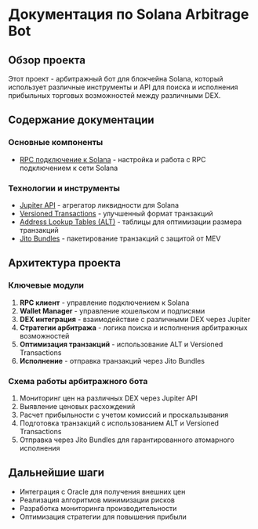 # Документация по Solana Arbitrage Bot

## Обзор проекта
Этот проект - арбитражный бот для блокчейна Solana, который использует различные инструменты и API для поиска и исполнения прибыльных торговых возможностей между различными DEX.

## Содержание документации

### Основные компоненты
- [RPC подключение к Solana](./rpc-setup.md) - настройка и работа с RPC подключением к сети Solana

### Технологии и инструменты
- [Jupiter API](./jupiter/README.md) - агрегатор ликвидности для Solana
- [Versioned Transactions](./versioned-tx/README.md) - улучшенный формат транзакций
- [Address Lookup Tables (ALT)](./alt/README.md) - таблицы для оптимизации размера транзакций
- [Jito Bundles](./jito/README.md) - пакетирование транзакций с защитой от MEV

## Архитектура проекта

### Ключевые модули
1. **RPC клиент** - управление подключением к Solana
2. **Wallet Manager** - управление кошельком и подписями
3. **DEX интеграция** - взаимодействие с различными DEX через Jupiter
4. **Стратегии арбитража** - логика поиска и исполнения арбитражных возможностей
5. **Оптимизация транзакций** - использование ALT и Versioned Transactions
6. **Исполнение** - отправка транзакций через Jito Bundles

### Схема работы арбитражного бота
1. Мониторинг цен на различных DEX через Jupiter API
2. Выявление ценовых расхождений
3. Расчет прибыльности с учетом комиссий и проскальзывания
4. Подготовка транзакций с использованием ALT и Versioned Transactions
5. Отправка через Jito Bundles для гарантированного атомарного исполнения

## Дальнейшие шаги
- Интеграция с Oracle для получения внешних цен
- Реализация алгоритмов минимизации рисков
- Разработка мониторинга производительности
- Оптимизация стратегии для повышения прибыли 